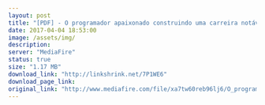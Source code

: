 ```yaml
---
layout: post
title: "[PDF] - O programador apaixonado construindo uma carreira notável em desenvolvimento de software"
date: 2017-04-04 18:53:00
image: /assets/img/
description:
server: "MediaFire"
status: true
size: "1.17 MB"
download_link: "http://linkshrink.net/7P1WE6"
download_page_link:
original_link: "http://www.mediafire.com/file/xa7tw60reb96lj6/O_programador_apaixonado_construindo_uma_carreira_not%E2%94%9C%D0%B1vel_em_desenvolvimento_de_software.pdf"
---
```

